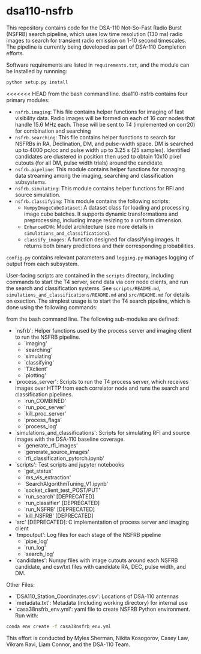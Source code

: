 # dsa110-nsfrb

This repository contains code for the DSA-110 Not-So-Fast Radio Burst (NSFRB) search pipeline, which uses low time resolution (130 ms) radio images to search for transient radio emission on 1-10 second timescales. The pipeline is currently being developed as part of DSA-110 Completion efforts.

Software requirements are listed in `requirements.txt`, and the module can be installed by runnning:

```bash
python setup.py install
```

<<<<<<< HEAD
from the bash command line. dsa110-nsfrb contains four primary modules:
- `nsfrb.imaging`: This file contains helper functions for imaging of fast visibility data. Radio images will be formed on each of 16 corr nodes that handle 15.6 MHz each. These will be sent to T4 (implemented on corr20) for combination and searching
- `nsfrb.searching`: This file contains helper functions to search for NSFRBs in RA, Declination, DM, and pulse-width space. DM is searched up to 4000 pc/cc and pulse width up to 3.25 s (25 samples). Identified candidates are clustered in position then used to obtain 10x10 pixel cutouts (for all DM, pulse width trials) around the candidate.
- `nsfrb.pipeline`: This module contains helper functions for managing data streaming among the imaging, searching and classification subsystems.
- `nsfrb.simulating`: This module contains helper functions for RFI and source simulation.
- `nsfrb.classifying`: This module contains the following scripts:
    - `NumpyImageCubeDataset`: A dataset class for loading and processing image cube batches. It supports dynamic transformations and preprocessing, including image resizing to a uniform dimension.
    - `EnhancedCNN`: Model architecture (see more details in `simulations_and_classifications`).
    - `classify_images`: A function designed for classifying images. It returns both binary predictions and their corresponding probabilities.

`config.py` contains relevant parameters and `logging.py` manages logging of output from each subsystem. 

User-facing scripts are contained in the `scripts` directory, including commands to start the T4 server, send data via corr node clients, and run the search and classification systems. See `scripts/README.md`, `simulations_and_classifications/README.md` and `src/README.md` for details on exection. The simplest usage is to start the T4 search pipeline, which is done using the following commands:

from the bash command line. The following sub-modules are defined:

- `nsfrb': Helper functions used by the process server and imaging client to run the NSFRB pipeline.
	- `imaging'
	- `searching'
	- `simulating'
	- `classifying'
	- `TXclient'
	- `plotting'
- `process_server': Scripts to run the T4 process server, which receives images over HTTP from each correlator node and runs the search and classification pipelines.
	- `run_COMBINED'
	- `run_poc_server'
	- `kill_proc_server'
	- `process_flags'
	- `process_log'
- `simulations_and_classifications': Scripts for simulating RFI and source images with the DSA-110 baseline coverage.
	- `generate_rfi_images'
	- `generate_source_images'
	- `rfi_classification_pytorch.ipynb'
- `scripts': Test scripts and jupyter notebooks
	- `get_status'
	- `ms_vis_extraction'
	- `SearchAlgorithmTuning_V1.ipynb'
	- `socket_client_test_POST/PUT'
	- `run_search' [DEPRECATED]
	- `run_classifier' [DEPRECATED]
	- `run_NSFRB' [DEPRECATED]
	- `kill_NSFRB' [DEPRECATED]
- `src' [DEPRECATED]: C implementation of process server and imaging client
- `tmpoutput': Log files for each stage of the NSFRB pipeline
	- `pipe_log'
	- `run_log'
	- `search_log'
- `candidates': Numpy files with image cutouts around each NSFRB candidate, and csv/txt files with candidate RA, DEC, pulse width, and DM.

Other Files:

- `DSA110_Station_Coordinates.csv': Locations of DSA-110 antennas
- `metadata.txt': Metadata (including working directory) for internal use
- `casa38nsfrb_env.yml': yaml file to create NSFRB Python environment. Run with:

```bash
conda env create -f casa38nsfrb_env.yml
```

This effort is conducted by Myles Sherman, Nikita Kosogorov, Casey Law, Vikram Ravi, Liam Connor, and the DSA-110 Team.
